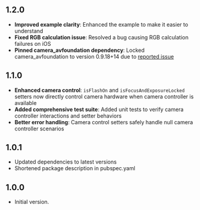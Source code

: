 ## 1.2.0

- **Improved example clarity**: Enhanced the example to make it easier to understand
- **Fixed RGB calculation issue**: Resolved a bug causing RGB calculation failures on iOS
- **Pinned camera_avfoundation dependency**: Locked camera_avfoundation to version 0.9.18+14 due to [reported issue](https://github.com/flutter/flutter/issues/170240#issuecomment-2967164077)

## 1.1.0

- **Enhanced camera control**: `isFlashOn` and `isFocusAndExposureLocked` setters now directly control camera hardware when camera controller is available
- **Added comprehensive test suite**: Added unit tests to verify camera controller interactions and setter behaviors
- **Better error handling**: Camera control setters safely handle null camera controller scenarios

## 1.0.1

- Updated dependencies to latest versions
- Shortened package description in pubspec.yaml

## 1.0.0

- Initial version.
